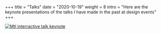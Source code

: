 +++
title = "Talks"
date = "2020-10-19"
weight = 8
intro = "Here are the keynote presentations of the talks I have made in the past at design events"
+++

[![Mtl interractive talk keynote](/img/about/talk-cover.jpg)](/files/mtlinterractive-illustration-talk.pdf)
